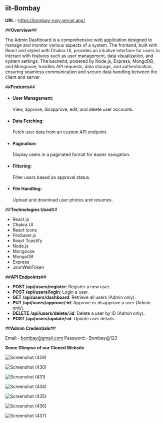 ## iit-Bombay ##

**URL** :-https://bombay-rosy.vercel.app/

##**Overview**##

The Admin Dashboard is a comprehensive web application designed to manage and monitor various aspects of a system. The frontend, built with React and styled with Chakra UI, provides an intuitive interface for users to interact with features such as user management, data visualization, and system settings. The backend, powered by Node.js, Express, MongoDB, and Mongoose, handles API requests, data storage, and authentication, ensuring seamless communication and secure data handling between the client and server.

##**Features**##
<ul>
  <li> <h4>User Management:</h4> View, approve, disapprove, edit, and delete user accounts.</li>
  <li> <h4>Data Fetching:</h4> Fetch user data from an custom API endpoint.</li>
  <li> <h4>Pagination:</h4> Display users in a paginated format for easier navigation.</li>
  <li> <h4>Filtering:</h4> Filter users based on approval status.</li>
  <li> <h4>File Handling:</h4> Upload and download user photos and resumes.</li>
</ul>

##**Technologies Used**##
<ul>
  <li>React.js</li>
  <li>Chakra UI</li>
  <li>React Icons</li>
  <li>FileSaver.js</li>
  <li>React Toastify</li>
  <li>Node.js</li>
  <li>Mongoose</li>
  <li>MongoDB</li>
  <li>Express</li>
  <li>JsonWebToken</li>
</ul>

##**API Endpoints**##

- **POST /api/users/register**: Register a new user.
- **POST /api/users/login**: Login a user.
- **GET /api/users/dashboard**: Retrieve all users (Admin only).
- **PUT /api/users/approve/:id**: Approve or disapprove a user (Admin only).
- **DELETE /api/users/delete/:id**: Delete a user by ID (Admin only).
- **POST /api/users/update/:id**: Update user details.

##**Admin Credentials**##

Email:- bombay@gmail.com
Password:- Bombay@123

**Some Glimpse of our Cloned Website**


![Screenshot (429)](https://github.com/senapathisowjanya/iit-B/assets/119430125/9a27679b-43f0-4d6f-8886-48e80a1538be)

![Screenshot (430)](https://github.com/senapathisowjanya/iit-B/assets/119430125/3b3f37ef-a3cf-46c4-a04c-7eb245ee16a3)


![Screenshot (431)](https://github.com/senapathisowjanya/iit-B/assets/119430125/c30f946d-45e6-443a-aa04-3f23d2d88409)


![Screenshot (434)](https://github.com/senapathisowjanya/iit-B/assets/119430125/ec0ecef4-3391-4fb4-8869-e93b8d080069)


![Screenshot (435)](https://github.com/senapathisowjanya/iit-B/assets/119430125/1dc0f053-5602-41ff-a314-f32b48e01e58)

![Screenshot (436)](https://github.com/senapathisowjanya/iit-B/assets/119430125/9dd79ad5-79b3-4fcd-aa5c-89746fcfbd71)

![Screenshot (437)](https://github.com/senapathisowjanya/iit-B/assets/119430125/9de853ab-588e-4e00-98f9-7cdacc373cca)

